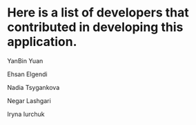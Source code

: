 # Here is a list of developers that contributed in developing this application.
YanBin Yuan

Ehsan Elgendi

Nadia Tsygankova

Negar Lashgari

Iryna Iurchuk